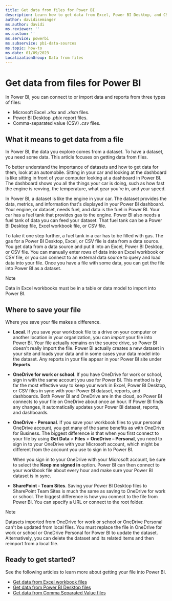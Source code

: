 ```yaml
---
title: Get data from files for Power BI
description: Learn how to get data from Excel, Power BI Desktop, and CSV files into Power BI.
author: davidiseminger
ms.author: davidi
ms.reviewer: ''
ms.custom: ''
ms.service: powerbi
ms.subservice: pbi-data-sources
ms.topic: how-to
ms.date: 01/09/2023
LocalizationGroup: Data from files
---
```

# Get data from files for Power BI

In Power BI, you can connect to or import data and reports from three types of files:

- Microsoft Excel *.xlsx* and *.xlsm* files.
- Power BI Desktop *.pbix* report files.
- Comma-separated value (CSV) *.csv* files.

## What it means to get data from a file

In Power BI, the data you explore comes from a dataset. To have a dataset, you need some data. This article focuses on getting data from files.

To better understand the importance of datasets and how to get data for them, look at an automobile. Sitting in your car and looking at the dashboard is like sitting in front of your computer looking at a dashboard in Power BI. The dashboard shows you all the things your car is doing, such as how fast the engine is revving, the temperature, what gear you’re in, and your speed.

In Power BI, a dataset is like the engine in your car. The dataset provides the data, metrics, and information that's displayed in your Power BI dashboard. Your engine, or dataset, needs fuel, and data is the fuel in Power BI. Your car has a fuel tank that provides gas to the engine. Power BI also needs a fuel tank of data you can feed your dataset. That fuel tank can be a Power BI Desktop file, Excel workbook file, or CSV file.

To take it one step further, a fuel tank in a car has to be filled with gas. The gas for a Power BI Desktop, Excel, or CSV file is data from a data source. You get data from a data source and put it into an Excel, Power BI Desktop, or CSV file. You can manually enter rows of data into an Excel workbook or CSV file, or you can connect to an external data source to query and load data into your file. Once you have a file with some data, you can get the file into Power BI as a dataset.

> [!NOTE]
> Data in Excel workbooks must be in a table or data model to import into Power BI.

## Where to save your file

Where you save your file makes a difference.

- **Local**. If you save your workbook file to a drive on your computer or another location in your organization, you can *import* your file into Power BI. Your file actually remains on the source drive, so Power BI doesn't really import the file. Power BI actually creates a new dataset in your site and loads your data and in some cases your data model into the dataset. Any reports in your file appear in your Power BI site under **Reports**.

- **OneDrive for work or school**. If you have OneDrive for work or school, sign in with the same account you use for Power BI. This method is by far the most effective way to keep your work in Excel, Power BI Desktop, or CSV files in sync with your Power BI dataset, reports, and dashboards. Both Power BI and OneDrive are in the cloud, so Power BI connects to your file on OneDrive about once an hour. If Power BI finds any changes, it automatically updates your Power BI dataset, reports, and dashboards.

- **OneDrive - Personal**. If you save your workbook files to your personal OneDrive account, you get many of the same benefits as with OneDrive for Business. The biggest difference is that when you first connect to your file by using **Get Data** > **Files** > **OneDrive – Personal**, you need to sign in to your OneDrive with your Microsoft account, which might be different from the account you use to sign in to Power BI.

  When you sign in to your OneDrive with your Microsoft account, be sure to select the **Keep me signed in** option. Power BI can then connect to your workbook file about every hour and make sure your Power BI dataset is in sync.

- **SharePoint - Team Sites**. Saving your Power BI Desktop files to SharePoint Team Sites is much the same as saving to OneDrive for work or school. The biggest difference is how you connect to the file from Power BI. You can specify a URL or connect to the root folder.

> [!NOTE]
> Datasets imported from OneDrive for work or school or OneDrive Personal can't be updated from local files. You must replace the file in OneDrive for work or school or OneDrive Personal for Power BI to update the dataset. Alternatively, you can delete the dataset and its related items and then reimport from a local file.

## Ready to get started?

See the following articles to learn more about getting your file into Power BI.

- [Get data from Excel workbook files](service-excel-workbook-files.md)
- [Get data from Power BI Desktop files](service-desktop-files.md)
- [Get data from Comma Separated Value files](service-comma-separated-value-files.md)
